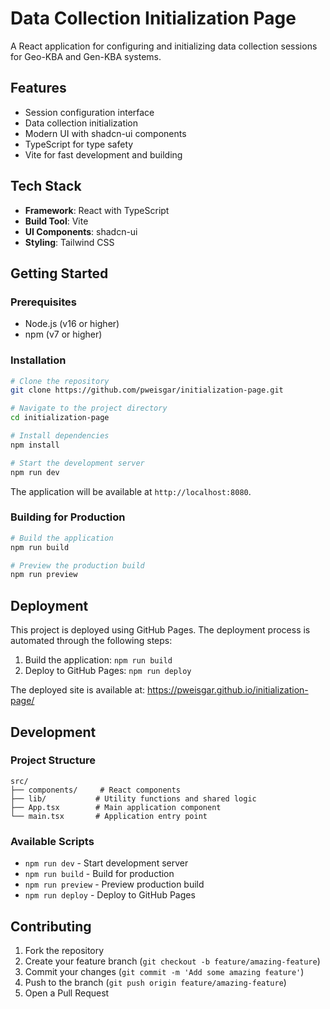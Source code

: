 # Data Collection Initialization Page

A React application for configuring and initializing data collection sessions for Geo-KBA and Gen-KBA systems.

## Features

- Session configuration interface
- Data collection initialization
- Modern UI with shadcn-ui components
- TypeScript for type safety
- Vite for fast development and building

## Tech Stack

- **Framework**: React with TypeScript
- **Build Tool**: Vite
- **UI Components**: shadcn-ui
- **Styling**: Tailwind CSS

## Getting Started

### Prerequisites

- Node.js (v16 or higher)
- npm (v7 or higher)

### Installation

```bash
# Clone the repository
git clone https://github.com/pweisgar/initialization-page.git

# Navigate to the project directory
cd initialization-page

# Install dependencies
npm install

# Start the development server
npm run dev
```

The application will be available at `http://localhost:8080`.

### Building for Production

```bash
# Build the application
npm run build

# Preview the production build
npm run preview
```

## Deployment

This project is deployed using GitHub Pages. The deployment process is automated through the following steps:

1. Build the application: `npm run build`
2. Deploy to GitHub Pages: `npm run deploy`

The deployed site is available at: https://pweisgar.github.io/initialization-page/

## Development

### Project Structure

```
src/
├── components/     # React components
├── lib/           # Utility functions and shared logic
├── App.tsx        # Main application component
└── main.tsx       # Application entry point
```

### Available Scripts

- `npm run dev` - Start development server
- `npm run build` - Build for production
- `npm run preview` - Preview production build
- `npm run deploy` - Deploy to GitHub Pages

## Contributing

1. Fork the repository
2. Create your feature branch (`git checkout -b feature/amazing-feature`)
3. Commit your changes (`git commit -m 'Add some amazing feature'`)
4. Push to the branch (`git push origin feature/amazing-feature`)
5. Open a Pull Request
